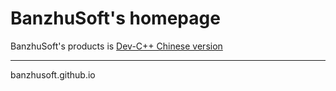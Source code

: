 # BanzhuSoft's homepage

BanzhuSoft's products is [Dev-C++ Chinese version](https://banzhusoft.github.io/devcpp-cn/)

----
banzhusoft.github.io
